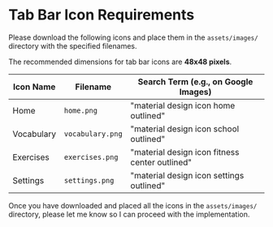 # Tab Bar Icon Requirements

Please download the following icons and place them in the `assets/images/` directory with the specified filenames.

The recommended dimensions for tab bar icons are **48x48 pixels**.

| Icon Name  | Filename         | Search Term (e.g., on Google Images)           |
| ---------- | ---------------- | ---------------------------------------------- |
| Home       | `home.png`       | "material design icon home outlined"           |
| Vocabulary | `vocabulary.png` | "material design icon school outlined"         |
| Exercises  | `exercises.png`  | "material design icon fitness center outlined" |
| Settings   | `settings.png`   | "material design icon settings outlined"       |

Once you have downloaded and placed all the icons in the `assets/images/` directory, please let me know so I can proceed with the implementation.
